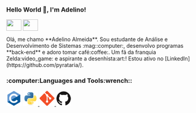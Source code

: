 ### Hello World :wave:, I'm Adelino!
<p align="left">
<a href="https://github.com/pyrataria/" target="https://www.linkedin.com/in/adelino-almeida-447223206"><img align="center" src="https://cdn.jsdelivr.net/npm/simple-icons@3.0.1/icons/linkedin.svg" alt="" height="30" width="40" /></a>
<a href="https://github.com/pyrataria/" target="blank"><img align="center" src="https://cdn.jsdelivr.net/npm/simple-icons@3.0.1/icons/instagram.svg" alt="" height="30" width="40" /></a>
</p>
Olá, me chamo **Adelino Almeida**. Sou estudante de Análise e Desenvolvimento de Sistemas :mag::computer:, desenvolvo programas **back-end** e adoro tomar café:coffee:. Um fã da franquia Zelda:video_game: e aspirante a desenhista:art:!
Estou ativo no [LinkedIn](https://github.com/pyrataria/).

<h3 align="left">:computer:Languages and Tools:wrench::</h3>
<p align="left"> <a href="https://www.cprogramming.com/" target="_blank"> <img src="https://github.com/devicons/devicon/blob/master/icons/c/c-original.svg" alt="c" width="40" height="40"/></a>
<a href="https://www.python.org" target="_blank"> <img src="https://github.com/devicons/devicon/blob/master/icons/python/python-original.svg" alt="python" width="40" height="40"/> </a>
<a href="https://git-scm.com/" target="_blank"> <img src="https://github.com/devicons/devicon/blob/master/icons/git/git-original.svg" alt="git" width="40" height="40"/> </a>
<a href="https://docs.github.com/" target="_blank"> <img src="https://github.com/devicons/devicon/blob/master/icons/github/github-original.svg" alt="github" width="40" height="40"/> </a></p>
